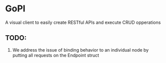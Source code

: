 # GoPI
A visual client to easily create RESTful APIs and execute CRUD opperations

## TODO:
1. We address the issue of binding behavior to an individual node by putting all
requests on the Endpoint struct
